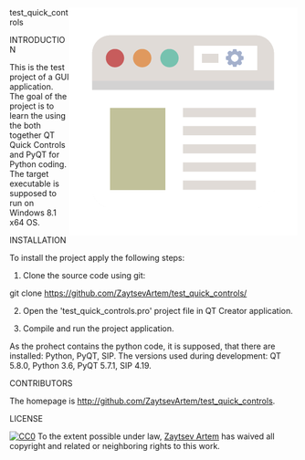 <img src="page.png" align="right" />
test_quick_controls


INTRODUCTION

This is the test project of a GUI application.
The goal of the project is to learn the using the both together QT Quick Controls and PyQT for Python coding.
The target executable is supposed to run on Windows 8.1 x64 OS.


INSTALLATION

To install the project apply the following steps:

1. Clone the source code using git:

git clone https://github.com/ZaytsevArtem/test_quick_controls/

2. Open the 'test_quick_controls.pro' project file in QT Creator application.

3. Compile and run the project application.

As the prohect contains the python code, it is supposed, that there are installed: Python, PyQT, SIP.
The versions used during development: QT 5.8.0, Python 3.6, PyQT 5.7.1, SIP 4.19.


CONTRIBUTORS

The homepage is http://github.com/ZaytsevArtem/test_quick_controls.


LICENSE

[![CC0](https://licensebuttons.net/p/zero/1.0/88x31.png)](https://creativecommons.org/publicdomain/zero/1.0/)
To the extent possible under law, [Zaytsev Artem](http://github.com/ZaytsevArtem/) has waived all copyright and related or neighboring rights to this work.
